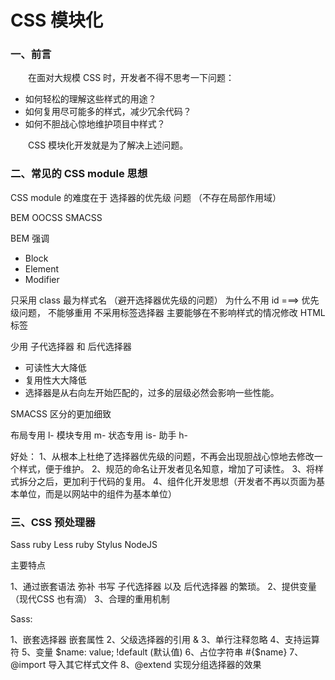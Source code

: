 # CSS 模块化

### 一、前言

  &emsp;&emsp;在面对大规模 CSS 时，开发者不得不思考一下问题：

  - 如何轻松的理解这些样式的用途？
  - 如何复用尽可能多的样式，减少冗余代码？
  - 如何不胆战心惊地维护项目中样式？

  &emsp;&emsp;CSS 模块化开发就是为了解决上述问题。

### 二、常见的 CSS module 思想

  CSS module 的难度在于 选择器的优先级 问题 （不存在局部作用域）

  BEM OOCSS SMACSS

  BEM 强调
  - Block
  - Element
  - Modifier

  只采用 class 最为样式名 （避开选择器优先级的问题）
  为什么不用 id ===> 优先级问题， 不能够重用
  不采用标签选择器 主要能够在不影响样式的情况修改 HTML 标签


  少用 子代选择器 和 后代选择器
  - 可读性大大降低
  - 复用性大大降低
  - 选择器是从右向左开始匹配的，过多的层级必然会影响一些性能。

  SMACSS 区分的更加细致

  布局专用 l-
  模块专用 m-
  状态专用 is-
  助手 h-

  好处：
  1、从根本上杜绝了选择器优先级的问题，不再会出现胆战心惊地去修改一个样式，便于维护。
  2、规范的命名让开发者见名知意，增加了可读性。
  3、将样式拆分之后，更加利于代码的复用。
  4、组件化开发思想（开发者不再以页面为基本单位，而是以网站中的组件为基本单位）

### 三、CSS 预处理器

  Sass ruby
  Less ruby
  Stylus  NodeJS

  主要特点

  1、通过嵌套语法 弥补 书写 子代选择器 以及 后代选择器 的繁琐。
  2、提供变量（现代CSS 也有滴）
  3、合理的重用机制

  Sass:

  1、嵌套选择器 嵌套属性
  2、父级选择器的引用 &
  3、单行注释忽略
  4、支持运算符
  5、变量 $name: value; !default (默认值)
  6、占位字符串 #{$name}
  7、@import 导入其它样式文件
  8、@extend 实现分组选择器的效果





  